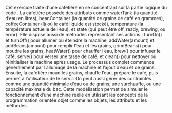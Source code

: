 Cet exercice traite d'une cafetière en se concentrant sur la partie logique du code . La cafetière possède des attributs comme waterTank (la quantité d’eau en litres), beanContainer (la quantité de grains de café en grammes), coffeeContainer (là où le café liquide est stocké), temperature (la température actuelle de l’eau), et state (qui peut être off, ready, brewing, ou error). Elle dispose aussi de méthodes représentant ses actions : turnOn() et turnOff() pour allumer ou éteindre la machine, addWater(amount) et addBeans(amount) pour remplir l’eau et les grains, grindBeans() pour moudre les grains, heatWater() pour chauffer l’eau, brew() pour infuser le café, serve() pour verser une tasse de café, et clean() pour nettoyer ou réinitialiser la machine après usage. Le processus complet commence généralement par l’allumage de la machine et l’ajout d’eau et de grains. Ensuite, la cafetière moud les grains, chauffe l’eau, prépare le café, puis permet à l’utilisateur de le servir. On peut aussi gérer des contraintes comme une quantité minimale d’eau ou de grains, une surchauffe, ou une capacité maximale du bac. Cette modélisation permet de simuler le fonctionnement d’une machine réelle en utilisant les concepts de la programmation orientée objet comme les objets, les attributs et les méthodes.